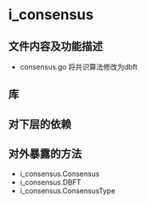 # i_consensus
## 文件内容及功能描述
* consensus.go
将共识算法修改为dbft
## 库

## 对下层的依赖

## 对外暴露的方法
* i_consensus.Consensus
* i_consensus.DBFT
* i_consensus.ConsensusType
